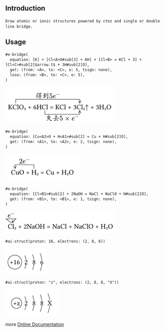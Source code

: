 ## Introduction
`Draw atomic or ionic structures powered by ctez and single or double line bridge.`


## Usage
```typst
#e-bridge(
  equation: [K] + [Cl<A>O#sub[3] + 6H] + [Cl<B> = KCl + 3] + [Cl<C>#sub[2]$arrow.t$ + 3H#sub[2]O],
  get: (from: <A>, to: <C>, e: 5, tsign: none),
  lose: (from: <B>, to: <C>, e: 5),
)
```
![效果图](./img/1.png)

```typst
#e-bridge(
  equation: [Cu<A2>O + H<A1>#sub[2] = Cu + H#sub[2]O],
  get: (from: <A1>, to: <A2>, e: 2, tsign: none),
)
```
![效果图](./img/2.png)

```typst
#e-bridge(
  equation: [Cl<B1>#sub[2] + 2NaOH = NaCl + NaClO + H#sub[2]O],
  get: (from: <B1>, to: <B1>, e: 1, tsign: none),
)
```
![效果图](./img/3.png)

```typst
#ai-struct(proton: 16, electrons: (2, 8, 6))
```
![效果图](./img/4.png)

```typst
#ai-struct(proton: "z", electrons: (2, 8, 8, "X"))
```
![效果图](./img/5.png)

more [Online Documentation](https://ezexam.pages.dev/chem)
